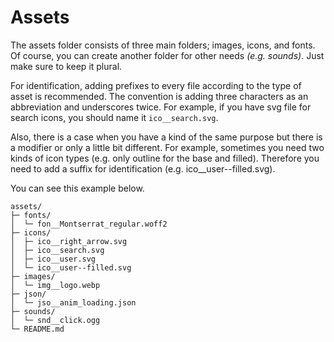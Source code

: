# Assets

The assets folder consists of three main folders; images, icons, and fonts. Of course, you can create another folder for other needs _(e.g. sounds)_. Just make sure to keep it plural.

For identification, adding prefixes to every file according to the type of asset is recommended. The convention is adding three characters as an abbreviation and underscores twice. For example, if you have svg file for search icons, you should name it `ico__search.svg`.

Also, there is a case when you have a kind of the same purpose but there is a modifier or only a little bit different. For example, sometimes you need two kinds of icon types (e.g. only outline for the base and filled). Therefore you need to add a suffix for identification (e.g. ico\_\_user--filled.svg).

You can see this example below.

```
assets/
├─ fonts/
│  └─ fon__Montserrat_regular.woff2
├─ icons/
│  ├─ ico__right_arrow.svg
│  ├─ ico__search.svg
│  ├─ ico__user.svg
│  └─ ico__user--filled.svg
├─ images/
│  └─ img__logo.webp
├─ json/
│  └─ jso__anim_loading.json
├─ sounds/
│  └─ snd__click.ogg
└─ README.md

```
